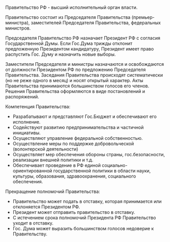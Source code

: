 Правительство РФ - высший исполнительный орган власти.

Правительство состоит из Председателя Правительства (премьер-министра), заместителей Председателя Правительства, федеральных министров.

Председателя Правительство РФ назначает Президент РФ с согласия Государственной Думы. Если Гос.Дума трижды отклонит предложенную Президентом кандидатуру, Президент имеет право распустить Гос. Думу и назначить новые выборы.

Заместители Председателя и министры назначаются и освобождаются от должности Президентом РФ по предложению Председателя Правительства.
Заседания Правительства происходят систематически (но не реже одного в месяц) и носят открытый характер.
Акты Правительства принимаются большинством голосов его членов. Решения Правительства оформляются в виде постановлений и распоряжений.

Компетенция Правительства:
- Разрабатывают и представляют Гос.Бюджет и обеспечивают его исполнение.
- Содействуют развитию предпринимательства и частичной инициативы.
- Осуществляют управление федеральной собственностью.
- Осуществление меры по поддержке добровольческой (волонтерской деятельности)
- Осуществляет мер обеспечения обороны страны, гос.безопасности, реализации внешней политики и т.д.
- Обеспечивает проведение в РФ единой социально-ориентированной государственной политики в области науки, культуры, образования, здравоохранения, социального обеспечения.

Прекращение полномочий Правительства:
- Правительство может подать в отставку, которая принимается или отклоняется Президентом РФ.
- Президент может отправить правительство в отставку.
- С истечением срока полномочий Президента РФ Правительство уходит в отставку.
- Гос. Дума может выразить большинством голосов недоверие к Правительству.